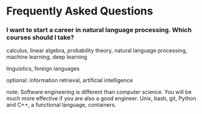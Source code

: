 # Frequently Asked Questions

### I want to start a career in natural language processing.  Which courses should I take?

calculus, linear algebra, probability theory, natural language processing, machine learning, deep learning

linguistics, foreign languages

optional: information retrieval, artificial intelligence

note: Software engineering is different than computer science.  You will be much more effective if you are also a good engineer.  Unix, bash, git, Python and C++, a functional language, containers.

